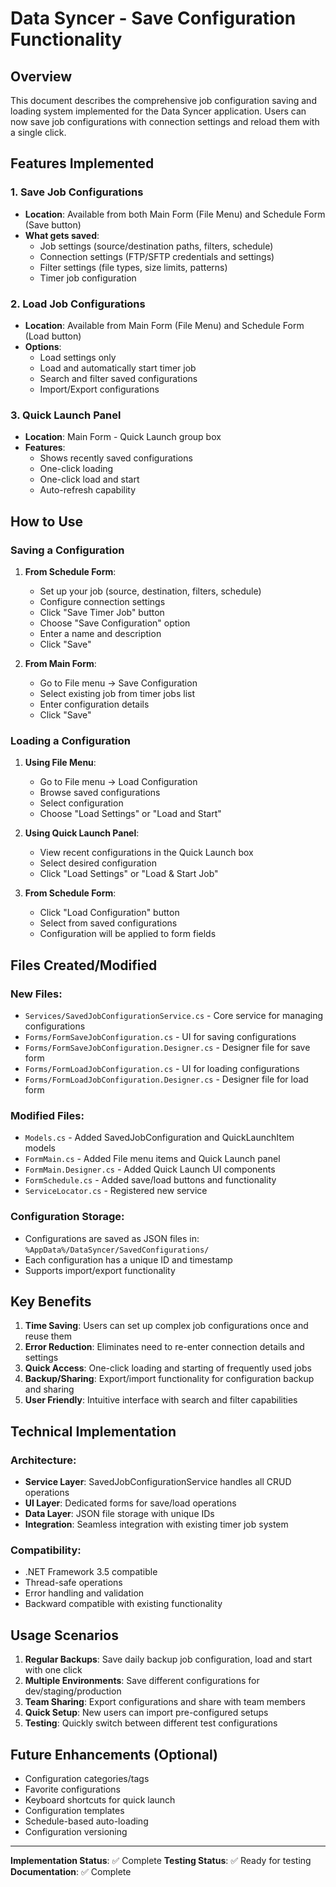 # Data Syncer - Save Configuration Functionality

## Overview
This document describes the comprehensive job configuration saving and loading system implemented for the Data Syncer application. Users can now save job configurations with connection settings and reload them with a single click.

## Features Implemented

### 1. Save Job Configurations
- **Location**: Available from both Main Form (File Menu) and Schedule Form (Save button)
- **What gets saved**:
  - Job settings (source/destination paths, filters, schedule)
  - Connection settings (FTP/SFTP credentials and settings)
  - Filter settings (file types, size limits, patterns)
  - Timer job configuration

### 2. Load Job Configurations
- **Location**: Available from Main Form (File Menu) and Schedule Form (Load button)
- **Options**:
  - Load settings only
  - Load and automatically start timer job
  - Search and filter saved configurations
  - Import/Export configurations

### 3. Quick Launch Panel
- **Location**: Main Form - Quick Launch group box
- **Features**:
  - Shows recently saved configurations
  - One-click loading
  - One-click load and start
  - Auto-refresh capability

## How to Use

### Saving a Configuration
1. **From Schedule Form**:
   - Set up your job (source, destination, filters, schedule)
   - Configure connection settings
   - Click "Save Timer Job" button
   - Choose "Save Configuration" option
   - Enter a name and description
   - Click "Save"

2. **From Main Form**:
   - Go to File menu → Save Configuration
   - Select existing job from timer jobs list
   - Enter configuration details
   - Click "Save"

### Loading a Configuration
1. **Using File Menu**:
   - Go to File menu → Load Configuration
   - Browse saved configurations
   - Select configuration
   - Choose "Load Settings" or "Load and Start"

2. **Using Quick Launch Panel**:
   - View recent configurations in the Quick Launch box
   - Select desired configuration
   - Click "Load Settings" or "Load & Start Job"

3. **From Schedule Form**:
   - Click "Load Configuration" button
   - Select from saved configurations
   - Configuration will be applied to form fields

## Files Created/Modified

### New Files:
- `Services/SavedJobConfigurationService.cs` - Core service for managing configurations
- `Forms/FormSaveJobConfiguration.cs` - UI for saving configurations
- `Forms/FormSaveJobConfiguration.Designer.cs` - Designer file for save form
- `Forms/FormLoadJobConfiguration.cs` - UI for loading configurations
- `Forms/FormLoadJobConfiguration.Designer.cs` - Designer file for load form

### Modified Files:
- `Models.cs` - Added SavedJobConfiguration and QuickLaunchItem models
- `FormMain.cs` - Added File menu items and Quick Launch panel
- `FormMain.Designer.cs` - Added Quick Launch UI components
- `FormSchedule.cs` - Added save/load buttons and functionality
- `ServiceLocator.cs` - Registered new service

### Configuration Storage:
- Configurations are saved as JSON files in: `%AppData%/DataSyncer/SavedConfigurations/`
- Each configuration has a unique ID and timestamp
- Supports import/export functionality

## Key Benefits

1. **Time Saving**: Users can set up complex job configurations once and reuse them
2. **Error Reduction**: Eliminates need to re-enter connection details and settings
3. **Quick Access**: One-click loading and starting of frequently used jobs
4. **Backup/Sharing**: Export/import functionality for configuration backup and sharing
5. **User Friendly**: Intuitive interface with search and filter capabilities

## Technical Implementation

### Architecture:
- **Service Layer**: SavedJobConfigurationService handles all CRUD operations
- **UI Layer**: Dedicated forms for save/load operations
- **Data Layer**: JSON file storage with unique IDs
- **Integration**: Seamless integration with existing timer job system

### Compatibility:
- .NET Framework 3.5 compatible
- Thread-safe operations
- Error handling and validation
- Backward compatible with existing functionality

## Usage Scenarios

1. **Regular Backups**: Save daily backup job configuration, load and start with one click
2. **Multiple Environments**: Save different configurations for dev/staging/production
3. **Team Sharing**: Export configurations and share with team members
4. **Quick Setup**: New users can import pre-configured setups
5. **Testing**: Quickly switch between different test configurations

## Future Enhancements (Optional)

- Configuration categories/tags
- Favorite configurations
- Keyboard shortcuts for quick launch
- Configuration templates
- Schedule-based auto-loading
- Configuration versioning

---

**Implementation Status**: ✅ Complete
**Testing Status**: ✅ Ready for testing
**Documentation**: ✅ Complete
